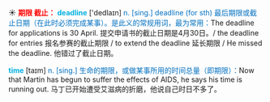 ☀ <font color="red">**期限 截止：**</font>
<font color="sky blue">**deadline**</font> ['dedlaɪn] 
<font color="#0070c0">n. [sing.] deadline (for sth) 最后期限或截止日期（在此时必须完成某事）。是此义的常规用词，最为常用：</font>The deadline for applications is 30 April. 提交申请书的截止日期是4月30日。/ the deadline for entries 报名参赛的截止期限 / to extend the deadline 延长期限 / He missed the deadline. 他错过了截止日期。

<font color="sky blue">**time**</font> [taɪm] 
<font color="#0070c0">n. [sing.] 生命的期限，或做某事所用的时间总量（即期限）：</font>Now that Martin has begun to suffer the effects of AIDS, he says his time is running out. 马丁已开始遭受艾滋病的折磨，他说自己时日不多了。
